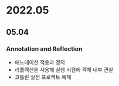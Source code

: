 # 2022.05

## 05.04
### Annotation and Reflection
- 애노테이션 적용과 정의
- 리플렉션을 사용해 실행 시점에 객체 내부 관찰
- 코틀린 실전 프로젝트 예제

